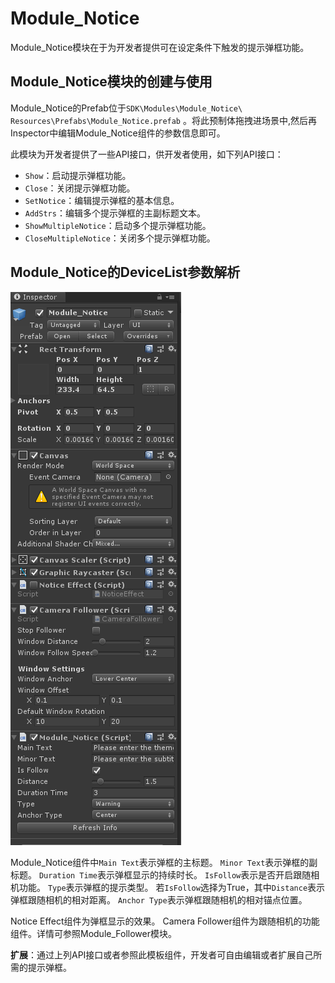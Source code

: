 # Module_Notice
Module_Notice模块在于为开发者提供可在设定条件下触发的提示弹框功能。



## Module_Notice模块的创建与使用

Module_Notice的Prefab位于`SDK\Modules\Module_Notice\ Resources\Prefabs\Module_Notice.prefab` 。将此预制体拖拽进场景中,然后再Inspector中编辑Module_Notice组件的参数信息即可。

此模块为开发者提供了一些API接口，供开发者使用，如下列API接口：
* `Show`：启动提示弹框功能。
* `Close`：关闭提示弹框功能。
* `SetNotice`：编辑提示弹框的基本信息。
* `AddStrs`：编辑多个提示弹框的主副标题文本。
* `ShowMultipleNotice`：启动多个提示弹框功能。
* `CloseMultipleNotice`：关闭多个提示弹框功能。


## Module_Notice的DeviceList参数解析

![Fpshierarchy](../../Images/Modules/NoticeInspector.jpg)

Module_Notice组件中`Main Text`表示弹框的主标题。
`Minor Text`表示弹框的副标题。
`Duration Time`表示弹框显示的持续时长。
`IsFollow`表示是否开启跟随相机功能。
`Type`表示弹框的提示类型。
若`IsFollow`选择为True，其中`Distance`表示弹框跟随相机的相对距离。
`Anchor Type`表示弹框跟随相机的相对锚点位置。

Notice Effect组件为弹框显示的效果。
Camera Follower组件为跟随相机的功能组件。详情可参照Module_Follower模块。

 **扩展**：通过上列API接口或者参照此模板组件，开发者可自由编辑或者扩展自己所需的提示弹框。



